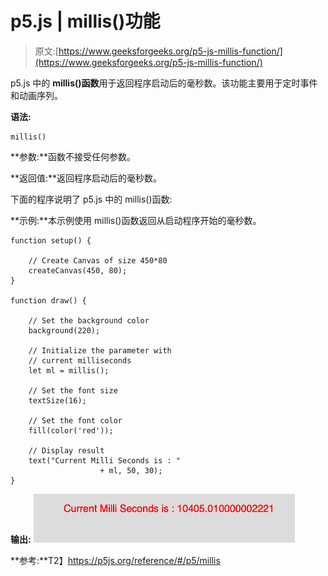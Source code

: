 # p5.js | millis()功能

> 原文:[https://www.geeksforgeeks.org/p5-js-millis-function/](https://www.geeksforgeeks.org/p5-js-millis-function/)

p5.js 中的 **millis()函数**用于返回程序启动后的毫秒数。该功能主要用于定时事件和动画序列。

**语法:**

```
millis()
```

**参数:**函数不接受任何参数。

**返回值:**返回程序启动后的毫秒数。

下面的程序说明了 p5.js 中的 millis()函数:

**示例:**本示例使用 millis()函数返回从启动程序开始的毫秒数。

```
function setup() {

    // Create Canvas of size 450*80 
    createCanvas(450, 80);
}

function draw() {

    // Set the background color
    background(220);

    // Initialize the parameter with
    // current milliseconds
    let ml = millis();

    // Set the font size
    textSize(16);

    // Set the font color
    fill(color('red'));

    // Display result
    text("Current Milli Seconds is : "
                    + ml, 50, 30);
}                    
```

**输出:**
![](img/966e14519f2e5a932f4e3076628fcdaa.png)

**参考:**T2】https://p5js.org/reference/#/p5/millis